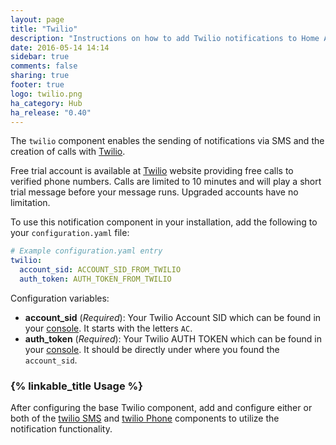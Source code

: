 ```yaml
---
layout: page
title: "Twilio"
description: "Instructions on how to add Twilio notifications to Home Assistant."
date: 2016-05-14 14:14
sidebar: true
comments: false
sharing: true
footer: true
logo: twilio.png
ha_category: Hub
ha_release: "0.40"
---
```


The `twilio` component enables the sending of notifications via SMS and the creation of calls with [Twilio](https://twilio.com).

Free trial account is available at [Twilio](https://twilio.com) website providing free calls to verified phone numbers.
Calls are limited to 10 minutes and will play a short trial message before your message runs. Upgraded accounts have no limitation.

To use this notification component in your installation, add the following to your `configuration.yaml` file:

```yaml
# Example configuration.yaml entry
twilio:
  account_sid: ACCOUNT_SID_FROM_TWILIO
  auth_token: AUTH_TOKEN_FROM_TWILIO
```

Configuration variables:

- **account_sid** (*Required*): Your Twilio Account SID which can be found in your [console](https://www.twilio.com/console). It starts with the letters `AC`.
- **auth_token** (*Required*): Your Twilio AUTH TOKEN which can be found in your [console](https://www.twilio.com/console). It should be directly under where you found the `account_sid`.

### {% linkable_title Usage %}
After configuring the base Twilio component, add and configure either or both of the [twilio SMS](https://home-assistant.io/components/notify.twilio_sms/) and [twilio Phone](https://home-assistant.io/components/notify.twilio_call) components to utilize the notification functionality.
